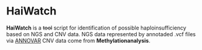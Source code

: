 # HaiWatch

**HaiWatch** is a ~~tool~~ script for identification of possible haploinsufficiency based on NGS and CNV data. NGS data represented by annotaded .vcf files via [ANNOVAR](https://annovar.openbioinformatics.org/en/latest/) CNV data come from **Methylationanalysis**.

